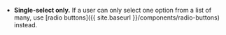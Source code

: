 - **Single-select only.** If a user can only select one option from a list of many, use [radio buttons]({{ site.baseurl }}/components/radio-buttons) instead.